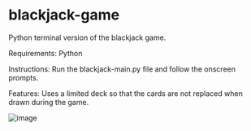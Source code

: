 # blackjack-game
Python terminal version of the blackjack game.

Requirements:
Python

Instructions:
Run the blackjack-main.py file and follow the onscreen prompts.

Features:
Uses a limited deck so that the cards are not replaced when drawn during the game.

![image](https://github.com/nitesh-19/blackjack-game/assets/64160155/5e4da89d-152a-448d-b674-cfd0f9780bc6)
